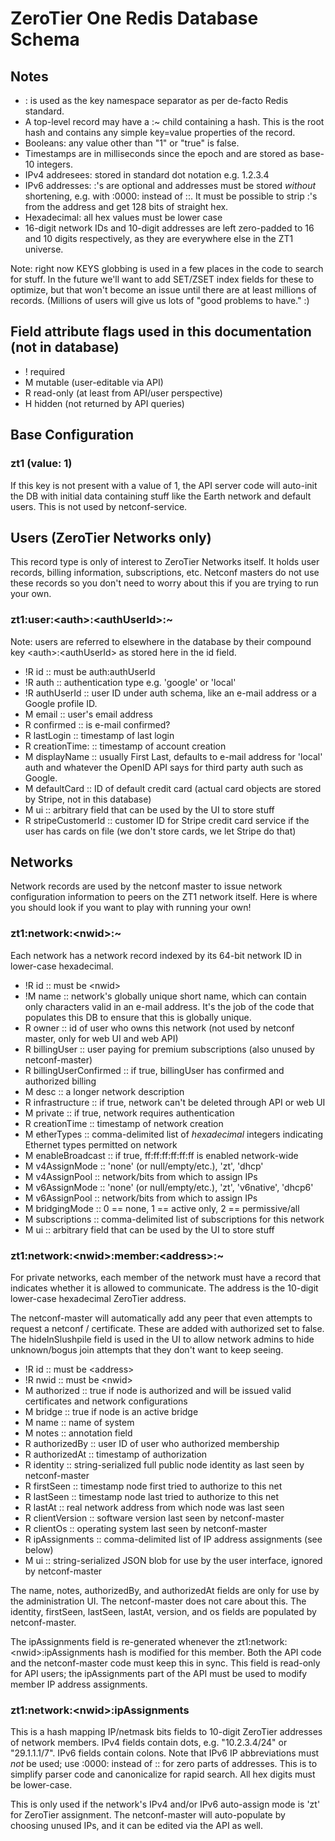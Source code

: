 # ZeroTier One Redis Database Schema

## Notes

- : is used as the key namespace separator as per de-facto Redis standard.
- A top-level record may have a :~ child containing a hash. This is the root hash and contains any simple key=value properties of the record.
- Booleans: any value other than "1" or "true" is false.
- Timestamps are in milliseconds since the epoch and are stored as base-10 integers.
- IPv4 addresees: stored in standard dot notation e.g. 1.2.3.4
- IPv6 addresses: :'s are optional and addresses must be stored *without* shortening, e.g. with :0000: instead of ::. It must be possible to strip :'s from the address and get 128 bits of straight hex.
- Hexadecimal: all hex values must be lower case
- 16-digit network IDs and 10-digit addresses are left zero-padded to 16 and 10 digits respectively, as they are everywhere else in the ZT1 universe.

Note: right now KEYS globbing is used in a few places in the code to search for stuff. In the future we'll want to add SET/ZSET index fields for these to optimize, but that won't become an issue until there are at least millions of records. (Millions of users will give us lots of "good problems to have." :)

## Field attribute flags used in this documentation (not in database)

- ! required
- M mutable (user-editable via API)
- R read-only (at least from API/user perspective)
- H hidden (not returned by API queries)

## Base Configuration

### zt1 (value: 1)

If this key is not present with a value of 1, the API server code will auto-init the DB with initial data containing stuff like the Earth network and default users. This is not used by netconf-service.

## Users (ZeroTier Networks only)

This record type is only of interest to ZeroTier Networks itself. It holds user records, billing information, subscriptions, etc. Netconf masters do not use these records so you don't need to worry about this if you are trying to run your own.

### zt1:user:\<auth\>:\<authUserId\>:~

Note: users are referred to elsewhere in the database by their compound key \<auth\>:\<authUserId\> as stored here in the id field.

- !R id :: must be auth:authUserId
- !R auth :: authentication type e.g. 'google' or 'local'
- !R authUserId :: user ID under auth schema, like an e-mail address or a Google profile ID.
- M email :: user's email address
- R confirmed :: is e-mail confirmed?
- R lastLogin :: timestamp of last login
- R creationTime: :: timestamp of account creation
- M displayName :: usually First Last, defaults to e-mail address for 'local' auth and whatever the OpenID API says for third party auth such as Google.
- M defaultCard :: ID of default credit card (actual card objects are stored by Stripe, not in this database)
- M ui :: arbitrary field that can be used by the UI to store stuff
- R stripeCustomerId :: customer ID for Stripe credit card service if the user has cards on file (we don't store cards, we let Stripe do that)

## Networks

Network records are used by the netconf master to issue network configuration information to peers on the ZT1 network itself. Here is where you should look if you want to play with running your own!

### zt1:network:\<nwid\>:~

Each network has a network record indexed by its 64-bit network ID in lower-case hexadecimal.

- !R id :: must be \<nwid\>
- !M name :: network's globally unique short name, which can contain only characters valid in an e-mail address. It's the job of the code that populates this DB to ensure that this is globally unique.
- R owner :: id of user who owns this network (not used by netconf master, only for web UI and web API)
- R billingUser :: user paying for premium subscriptions (also unused by netconf-master)
- R billingUserConfirmed :: if true, billingUser has confirmed and authorized billing
- M desc :: a longer network description
- R infrastructure :: if true, network can't be deleted through API or web UI
- M private :: if true, network requires authentication
- R creationTime :: timestamp of network creation
- M etherTypes :: comma-delimited list of *hexadecimal* integers indicating Ethernet types permitted on network
- M enableBroadcast :: if true, ff:ff:ff:ff:ff:ff is enabled network-wide
- M v4AssignMode :: 'none' (or null/empty/etc.), 'zt', 'dhcp'
- M v4AssignPool :: network/bits from which to assign IPs
- M v6AssignMode :: 'none' (or null/empty/etc.), 'zt', 'v6native', 'dhcp6'
- M v6AssignPool :: network/bits from which to assign IPs
- M bridgingMode :: 0 == none, 1 == active only, 2 == permissive/all
- M subscriptions :: comma-delimited list of subscriptions for this network
- M ui :: arbitrary field that can be used by the UI to store stuff

### zt1:network:\<nwid\>:member:\<address\>:~

For private networks, each member of the network must have a record that indicates whether it is allowed to communicate. The address is the 10-digit lower-case hexadecimal ZeroTier address.

The netconf-master will automatically add any peer that even attempts to request a netconf / certificate. These are added with authorized set to false. The hideInSlushpile field is used in the UI to allow network admins to hide unknown/bogus join attempts that they don't want to keep seeing.

- !R id :: must be \<address\>
- !R nwid :: must be \<nwid\>
- M authorized :: true if node is authorized and will be issued valid certificates and network configurations
- M bridge :: true if node is an active bridge
- M name :: name of system
- M notes :: annotation field
- R authorizedBy :: user ID of user who authorized membership
- R authorizedAt :: timestamp of authorization
- R identity :: string-serialized full public node identity as last seen by netconf-master
- R firstSeen :: timestamp node first tried to authorize to this net
- R lastSeen :: timestamp node last tried to authorize to this net
- R lastAt :: real network address from which node was last seen
- R clientVersion :: software version last seen by netconf-master
- R clientOs :: operating system last seen by netconf-master
- R ipAssignments :: comma-delimited list of IP address assignments (see below)
- M ui :: string-serialized JSON blob for use by the user interface, ignored by netconf-master

The name, notes, authorizedBy, and authorizedAt fields are only for use by the administration UI. The netconf-master does not care about this. The identity, firstSeen, lastSeen, lastAt, version, and os fields are populated by netconf-master.

The ipAssignments field is re-generated whenever the zt1:network:\<nwid\>:ipAssignments hash is modified for this member. Both the API code and the netconf-master code must keep this in sync. This field is read-only for API users; the ipAssignments part of the API must be used to modify member IP address assignments.

### zt1:network:\<nwid\>:ipAssignments

This is a hash mapping IP/netmask bits fields to 10-digit ZeroTier addresses of network members. IPv4 fields contain dots, e.g. "10.2.3.4/24" or "29.1.1.1/7". IPv6 fields contain colons. Note that IPv6 IP abbreviations must *not* be used; use \:0000\: instead of \:\: for zero parts of addresses. This is to simplify parser code and canonicalize for rapid search. All hex digits must be lower-case.

This is only used if the network's IPv4 and/or IPv6 auto-assign mode is 'zt' for ZeroTier assignment. The netconf-master will auto-populate by choosing unused IPs, and it can be edited via the API as well.
